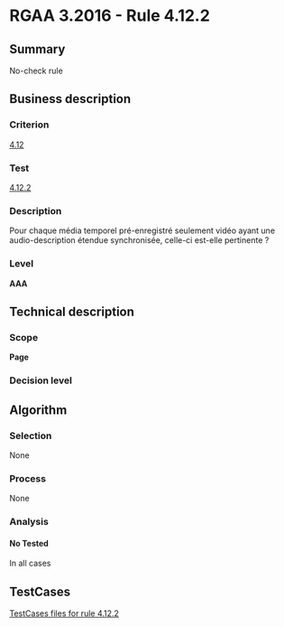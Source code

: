 # RGAA 3.2016 - Rule 4.12.2

## Summary
No-check rule


## Business description

### Criterion
[4.12](http://references.modernisation.gouv.fr/rgaa-accessibilite/criteres.html#crit-4-12)

### Test
[4.12.2](http://references.modernisation.gouv.fr/rgaa-accessibilite/criteres.html#test-4-12-2)

### Description
Pour chaque média temporel pré-enregistré seulement vidéo ayant une audio-description étendue synchronisée, celle-ci est-elle pertinente ?

### Level
**AAA**


## Technical description

### Scope
**Page**

### Decision level


## Algorithm

### Selection
None

### Process
None

### Analysis

#### No Tested
In all cases


##  TestCases

[TestCases files for rule 4.12.2](https://github.com/Asqatasun/Asqatasun/tree/RGAA_3.2016/rules/rules-rgaa3.2016/src/test/resources/testcases/rgaa32016/Rgaa32016Rule041202/)



